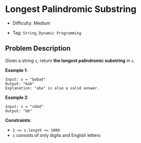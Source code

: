 # Longest Palindromic Substring

- Difficulty: Medium

- Tag: `String`, `Dynamic Programming`

## Problem Description

Given a string `s`, return **the longest palindromic substring** in `s`.

**Example 1**:

```
Input: s = "babad"
Output: "bab"
Explanation: "aba" is also a valid answer.
```

**Example 2**:

```
Input: s = "cbbd"
Output: "bb"
```

**Constraints**:

- `1 <= s.length <= 1000`
- `s` consists of only digits and English letters
